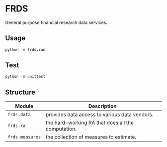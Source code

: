 # FRDS


General purpose financial research data services.

## Usage

```python
python -m frds.run
```

## Test

```python
python -m unittest
```

## Structure

| Module          | Description                                        |
|-----------------|----------------------------------------------------|
| `frds.data`     | provides data access to various data vendors.      |
| `frds.ra`       | the hard-working RA that does all the computation. |
| `frds.measures` | the collection of measures to estimate.            |